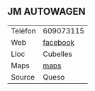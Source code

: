 ## JM AUTOWAGEN

|  |                                                                                                                  |
| ------- | ------------------------------------------------------------------------------------------------------------------------- |
|Telèfon|609073115|
| Web     | [facebook](https://www.facebook.com/jmautowagen/?locale=ca_ES)                                                            |
| Lloc    | Cubelles                                                                                                                  |
| Maps    | [maps](https://www.google.com/maps?q=jm+autowagen&um=1&ie=UTF-8&sa=X&ved=2ahUKEwilmPe_u6OCAxUmU6QEHRZBBC0Q_AUoAXoECAQQAw) |
| Source  | Queso                                                                                                                     |
 
